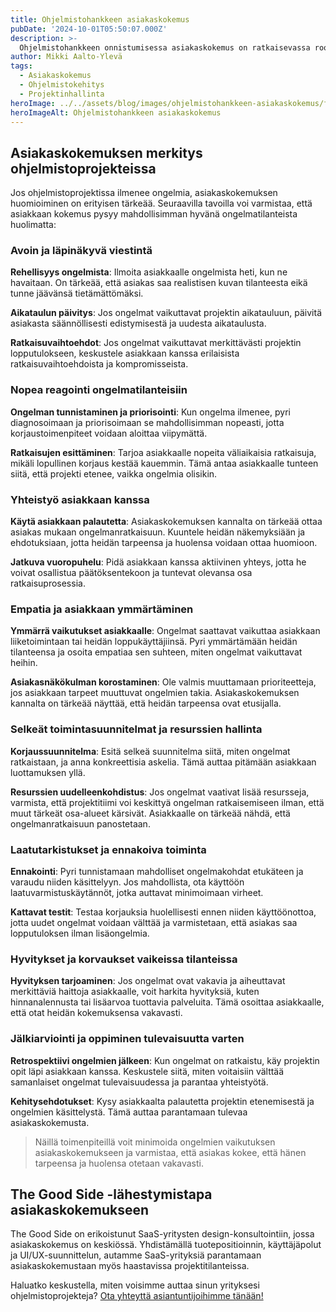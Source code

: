 ```yaml
---
title: Ohjelmistohankkeen asiakaskokemus
pubDate: '2024-10-01T05:50:07.000Z'
description: >-
  Ohjelmistohankkeen onnistumisessa asiakaskokemus on ratkaisevassa roolissa. Tässä artikkelissa käymme läpi konkreettisia keinoja, joilla asiakaskokemus pysyy positiivisena myös ongelmatilanteissa. Avoin viestintä, nopea reagointi ja empatia ovat avaintekijöitä, joilla The Good Side auttaa asiakkaitaan onnistumaan.
author: Mikki Aalto-Ylevä
tags:
  - Asiakaskokemus
  - Ohjelmistokehitys
  - Projektinhallinta
heroImage: ../../assets/blog/images/ohjelmistohankkeen-asiakaskokemus/featured.webp
heroImageAlt: Ohjelmistohankkeen asiakaskokemus
---
```


## Asiakaskokemuksen merkitys ohjelmistoprojekteissa

Jos ohjelmistoprojektissa ilmenee ongelmia, asiakaskokemuksen huomioiminen on erityisen tärkeää. Seuraavilla tavoilla voi varmistaa, että asiakkaan kokemus pysyy mahdollisimman hyvänä ongelmatilanteista huolimatta:

### Avoin ja läpinäkyvä viestintä

**Rehellisyys ongelmista**: Ilmoita asiakkaalle ongelmista heti, kun ne havaitaan. On tärkeää, että asiakas saa realistisen kuvan tilanteesta eikä tunne jäävänsä tietämättömäksi. 

**Aikataulun päivitys**: Jos ongelmat vaikuttavat projektin aikatauluun, päivitä asiakasta säännöllisesti edistymisestä ja uudesta aikataulusta. 

**Ratkaisuvaihtoehdot**: Jos ongelmat vaikuttavat merkittävästi projektin lopputulokseen, keskustele asiakkaan kanssa erilaisista ratkaisuvaihtoehdoista ja kompromisseista.

### Nopea reagointi ongelmatilanteisiin

**Ongelman tunnistaminen ja priorisointi**: Kun ongelma ilmenee, pyri diagnosoimaan ja priorisoimaan se mahdollisimman nopeasti, jotta korjaustoimenpiteet voidaan aloittaa viipymättä. 

**Ratkaisujen esittäminen**: Tarjoa asiakkaalle nopeita väliaikaisia ratkaisuja, mikäli lopullinen korjaus kestää kauemmin. Tämä antaa asiakkaalle tunteen siitä, että projekti etenee, vaikka ongelmia olisikin.

### Yhteistyö asiakkaan kanssa

**Käytä asiakkaan palautetta**: Asiakaskokemuksen kannalta on tärkeää ottaa asiakas mukaan ongelmanratkaisuun. Kuuntele heidän näkemyksiään ja ehdotuksiaan, jotta heidän tarpeensa ja huolensa voidaan ottaa huomioon. 

**Jatkuva vuoropuhelu**: Pidä asiakkaan kanssa aktiivinen yhteys, jotta he voivat osallistua päätöksentekoon ja tuntevat olevansa osa ratkaisuprosessia.

### Empatia ja asiakkaan ymmärtäminen

**Ymmärrä vaikutukset asiakkaalle**: Ongelmat saattavat vaikuttaa asiakkaan liiketoimintaan tai heidän loppukäyttäjiinsä. Pyri ymmärtämään heidän tilanteensa ja osoita empatiaa sen suhteen, miten ongelmat vaikuttavat heihin. 

**Asiakasnäkökulman korostaminen**: Ole valmis muuttamaan prioriteetteja, jos asiakkaan tarpeet muuttuvat ongelmien takia. Asiakaskokemuksen kannalta on tärkeää näyttää, että heidän tarpeensa ovat etusijalla.

### Selkeät toimintasuunnitelmat ja resurssien hallinta

**Korjaussuunnitelma**: Esitä selkeä suunnitelma siitä, miten ongelmat ratkaistaan, ja anna konkreettisia askelia. Tämä auttaa pitämään asiakkaan luottamuksen yllä. 

**Resurssien uudelleenkohdistus**: Jos ongelmat vaativat lisää resursseja, varmista, että projektitiimi voi keskittyä ongelman ratkaisemiseen ilman, että muut tärkeät osa-alueet kärsivät. Asiakkaalle on tärkeää nähdä, että ongelmanratkaisuun panostetaan.

### Laatutarkistukset ja ennakoiva toiminta

**Ennakointi**: Pyri tunnistamaan mahdolliset ongelmakohdat etukäteen ja varaudu niiden käsittelyyn. Jos mahdollista, ota käyttöön laatuvarmistuskäytännöt, jotka auttavat minimoimaan virheet. 

**Kattavat testit**: Testaa korjauksia huolellisesti ennen niiden käyttöönottoa, jotta uudet ongelmat voidaan välttää ja varmistetaan, että asiakas saa lopputuloksen ilman lisäongelmia.

### Hyvitykset ja korvaukset vaikeissa tilanteissa

**Hyvityksen tarjoaminen**: Jos ongelmat ovat vakavia ja aiheuttavat merkittäviä haittoja asiakkaalle, voit harkita hyvityksiä, kuten hinnanalennusta tai lisäarvoa tuottavia palveluita. Tämä osoittaa asiakkaalle, että otat heidän kokemuksensa vakavasti.

### Jälkiarviointi ja oppiminen tulevaisuutta varten

**Retrospektiivi ongelmien jälkeen**: Kun ongelmat on ratkaistu, käy projektin opit läpi asiakkaan kanssa. Keskustele siitä, miten voitaisiin välttää samanlaiset ongelmat tulevaisuudessa ja parantaa yhteistyötä. 

**Kehitysehdotukset**: Kysy asiakkaalta palautetta projektin etenemisestä ja ongelmien käsittelystä. Tämä auttaa parantamaan tulevaa asiakaskokemusta.  

> Näillä toimenpiteillä voit minimoida ongelmien vaikutuksen asiakaskokemukseen ja varmistaa, että asiakas kokee, että hänen tarpeensa ja huolensa otetaan vakavasti.

## The Good Side -lähestymistapa asiakaskokemukseen

The Good Side on erikoistunut SaaS-yritysten design-konsultointiin, jossa asiakaskokemus on keskiössä. Yhdistämällä tuotepositioinnin, käyttäjäpolut ja UI/UX-suunnittelun, autamme SaaS-yrityksiä parantamaan asiakaskokemustaan myös haastavissa projektitilanteissa.

Haluatko keskustella, miten voisimme auttaa sinun yrityksesi ohjelmistoprojekteja? [Ota yhteyttä asiantuntijoihimme tänään!](/fi/contact)